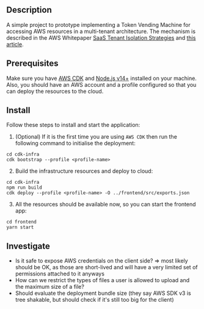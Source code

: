 ## Description

A simple project to prototype implementing a Token Vending Machine for accessing AWS resources in a multi-tenant architecture. The mechanism is described in the AWS Whitepaper [SaaS Tenant Isolation Strategies](https://d1.awsstatic.com/whitepapers/saas-tenant-isolation-strategies.pdf) and [this article](https://aws.amazon.com/blogs/apn/isolating-saas-tenants-with-dynamically-generated-iam-policies/).

## Prerequisites

Make sure you have [AWS CDK](https://docs.aws.amazon.com/cdk/latest/guide/getting_started.html) and [Node.js v14+](https://nodejs.org/en/download/) installed on your machine. Also, you should have an AWS account and a profile configured so that you can deploy the resources to the cloud.

## Install

Follow these steps to install and start the application:

1. (Optional) If it is the first time you are using `AWS CDK` then run the following command to initialise the deployment:

```
cd cdk-infra
cdk bootstrap --profile <profile-name>
```

2. Build the infrastructure resources and deploy to cloud:

```
cd cdk-infra
npm run build
cdk deploy --profile <profile-name> -O ../frontend/src/exports.json
```

3. All the resources should be available now, so you can start the frontend app:

```
cd frontend
yarn start
```

## Investigate

- Is it safe to expose AWS credentials on the client side? => most likely should be OK, as those are short-lived and will have a very limited set of permissions attached to it anyways
- How can we restrict the types of files a user is allowed to upload and the maximum size of a file?
- Should evaluate the deployment bundle size (they say AWS SDK v3 is tree shakable, but should check if it's still too big for the client)
